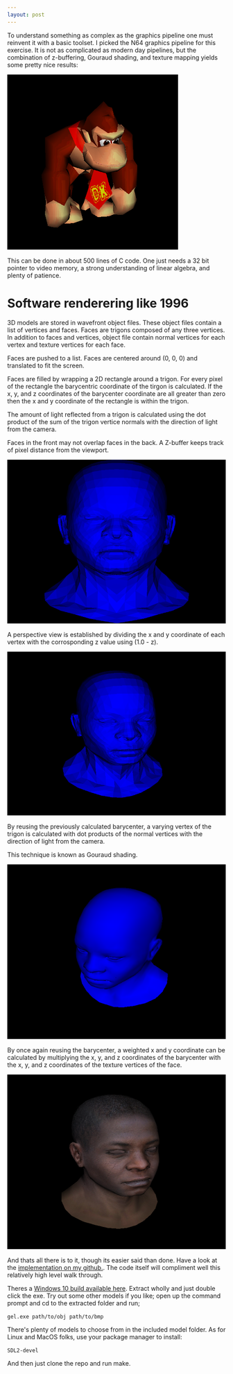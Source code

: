 ```yaml
---
layout: post
---
```


To understand something as complex as the graphics pipeline one must reinvent it with a basic toolset.
I picked the N64 graphics pipeline for this exercise. It is not as complicated as modern day pipelines,
but the combination of z-buffering, Gouraud shading, and texture mapping yields some pretty nice results:

![Donkey Kong](/images/dk.png)

This can be done in about 500 lines of C code. One just needs a 32 bit pointer to video memory,
a strong understanding of linear algebra, and plenty of patience.

# Software renderering like 1996

3D models are stored in wavefront object files. These object files contain a list of vertices and faces.
Faces are trigons composed of any three vertices. In addition to faces and vertices, object file contain
normal vertices for each vertex and texture vertices for each face.

Faces are pushed to a list. Faces are centered around (0, 0, 0) and translated to fit the screen.

Faces are filled by wrapping a 2D rectangle around a trigon. For every pixel of the rectangle
the barycentric coordinate of the tirgon is calculated. If the x, y, and z coordinates of the barycenter
coordinate are all greater than zero then the x and y coordinate of the rectangle is within the trigon.

The amount of light reflected from a trigon is calculated using the dot product of the sum of the trigon vertice
normals with the direction of light from the camera.

Faces in the front may not overlap faces in the back. A Z-buffer keeps track of pixel distance from the viewport.

![Flat shading - Isometric](/images/gel/a.png)

A perspective view is established by dividing the x and y coordinate of each vertex with the
corrosponding z value using (1.0 - z).

![Flat shading - Perspective](/images/gel/b.png)

By reusing the previously calculated barycenter, a varying vertex of the trigon is calculated
with dot products of the normal vertices with the direction of light from the camera.

This technique is known as Gouraud shading.

![Gouraud shading](/images/gel/c.png)

By once again reusing the barycenter, a weighted x and y coordinate can be calculated
by multiplying the x, y, and z coordinates of the barycenter with the x, y, and z coordinates of the texture
vertices of the face.

![Gouraud shading](/images/gel/d.png)

And thats all there is to it, though its easier said than done. Have a look at
the [implementation on my github.](https://github.com/glouw/gel). The code itself will compliment
well this relatively high level walk through.

Theres a [Windows 10 build available here](https://github.com/glouw/gel/releases/download/gel-1.3/gel-1.3.zip).
Extract wholly and just double click the exe. Try out some other models if you like;
open up the command prompt and cd to the extracted folder and run;

```
gel.exe path/to/obj path/to/bmp
```
There's plenty of models to choose from in the included model folder. As for Linux and MacOS folks,
use your package manager to install:
```
SDL2-devel
```
And then just clone the repo and run make.
